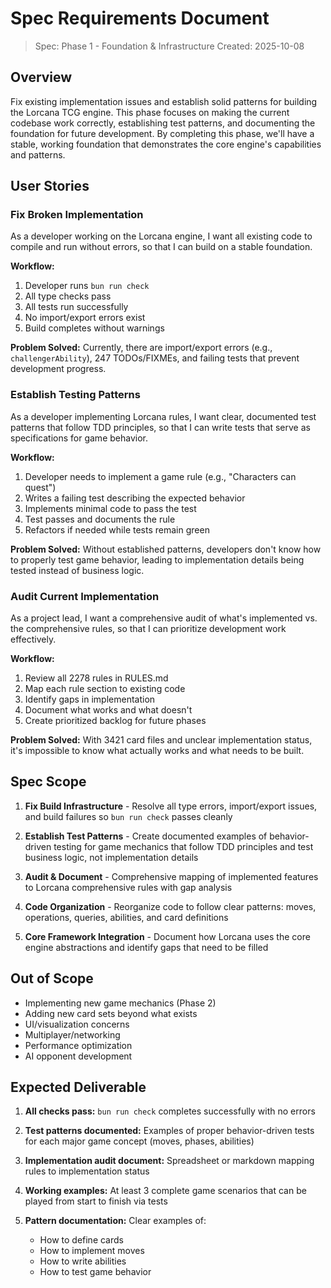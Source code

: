 # Spec Requirements Document

> Spec: Phase 1 - Foundation & Infrastructure
> Created: 2025-10-08

## Overview

Fix existing implementation issues and establish solid patterns for building the Lorcana TCG engine. This phase focuses on making the current codebase work correctly, establishing test patterns, and documenting the foundation for future development. By completing this phase, we'll have a stable, working foundation that demonstrates the core engine's capabilities and patterns.

## User Stories

### Fix Broken Implementation

As a developer working on the Lorcana engine, I want all existing code to compile and run without errors, so that I can build on a stable foundation.

**Workflow:**
1. Developer runs `bun run check`
2. All type checks pass
3. All tests run successfully
4. No import/export errors exist
5. Build completes without warnings

**Problem Solved:** Currently, there are import/export errors (e.g., `challengerAbility`), 247 TODOs/FIXMEs, and failing tests that prevent development progress.

### Establish Testing Patterns

As a developer implementing Lorcana rules, I want clear, documented test patterns that follow TDD principles, so that I can write tests that serve as specifications for game behavior.

**Workflow:**
1. Developer needs to implement a game rule (e.g., "Characters can quest")
2. Writes a failing test describing the expected behavior
3. Implements minimal code to pass the test
4. Test passes and documents the rule
5. Refactors if needed while tests remain green

**Problem Solved:** Without established patterns, developers don't know how to properly test game behavior, leading to implementation details being tested instead of business logic.

### Audit Current Implementation

As a project lead, I want a comprehensive audit of what's implemented vs. the comprehensive rules, so that I can prioritize development work effectively.

**Workflow:**
1. Review all 2278 rules in RULES.md
2. Map each rule section to existing code
3. Identify gaps in implementation
4. Document what works and what doesn't
5. Create prioritized backlog for future phases

**Problem Solved:** With 3421 card files and unclear implementation status, it's impossible to know what actually works and what needs to be built.

## Spec Scope

1. **Fix Build Infrastructure** - Resolve all type errors, import/export issues, and build failures so `bun run check` passes cleanly

2. **Establish Test Patterns** - Create documented examples of behavior-driven testing for game mechanics that follow TDD principles and test business logic, not implementation details

3. **Audit & Document** - Comprehensive mapping of implemented features to Lorcana comprehensive rules with gap analysis

4. **Code Organization** - Reorganize code to follow clear patterns: moves, operations, queries, abilities, and card definitions

5. **Core Framework Integration** - Document how Lorcana uses the core engine abstractions and identify gaps that need to be filled

## Out of Scope

- Implementing new game mechanics (Phase 2)
- Adding new card sets beyond what exists
- UI/visualization concerns
- Multiplayer/networking
- Performance optimization
- AI opponent development

## Expected Deliverable

1. **All checks pass:** `bun run check` completes successfully with no errors

2. **Test patterns documented:** Examples of proper behavior-driven tests for each major game concept (moves, phases, abilities)

3. **Implementation audit document:** Spreadsheet or markdown mapping rules to implementation status

4. **Working examples:** At least 3 complete game scenarios that can be played from start to finish via tests

5. **Pattern documentation:** Clear examples of:
   - How to define cards
   - How to implement moves
   - How to write abilities
   - How to test game behavior

